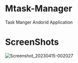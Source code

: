 # Mtask-Manager
Task Manger Andorid Application

# ScreenShots
![Screenshot_20230415-002027](https://user-images.githubusercontent.com/53903434/232131980-18cbcebe-d148-44ef-875e-1eb38c11ff8f.png)
